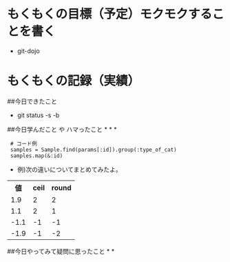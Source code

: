 # もくもくの目標（予定）モクモクすることを書く
* git-dojo

# もくもくの記録（実績）
##今日できたこと
* git status -s -b

##今日学んだこと や ハマったこと
* 
*
* 

```
 # コード例
 samples = Sample.find(params[:id]).group(:type_of_cat)
 samples.map(&:id)
```
* 例)次の違いについてまとめてみたよ。

<table>
  <tr>
    <th>値</th><th>ceil</th><th>round</th>
  </tr>
  <tr>
    <td> 1.9 </td><td> 2 </td><td> 2 </td>
  </tr>
  <tr>
    <td> 1.1 </td>  <td> 2 </td><td> 1 </td>
  </tr>
  <tr>
    <td> -1.1 </td><td> -1 </td><td> -1 </td>
  </tr>
  <tr>
    <td> -1.9 </td><td> -1 </td><td> -2 </td>
  </tr>

</table>



##今日やってみて疑問に思ったこと
* 
* 
